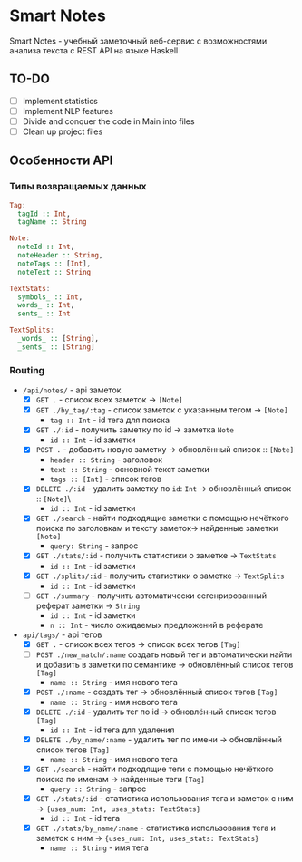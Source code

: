 # Smart Notes

Smart Notes - учебный заметочный веб-сервис с возможностями анализа текста с REST API на языке Haskell 

## TO-DO
- [ ] Implement statistics
- [ ] Implement NLP features
- [ ] Divide and conquer the code in Main into files
- [ ] Clean up project files

## Особенности API
### Типы возвращаемых данных
```haskell
Tag: 
  tagId :: Int,
  tagName :: String

Note: 
  noteId :: Int,
  noteHeader :: String,
  noteTags :: [Int],
  noteText :: String

TextStats:
  symbols_ :: Int,
  words_ :: Int,
  sents_ :: Int

TextSplits:
  _words_ :: [String],
  _sents_ :: [String]
```

### Routing

- `/api/notes/` - api заметок
  - [x] `GET .` - список всех заметок $\longrightarrow$ `[Note]`
  - [x] `GET ./by_tag/:tag` - список заметок с указанным тегом $\longrightarrow$ `[Note]`
    - `tag :: Int` - id тега для поиска 
  - [x] `GET ./:id` - получить заметку по id $\longrightarrow$ заметка `Note`
    - `id :: Int` - id заметки
  - [x] `POST .` - добавить новую заметку $\longrightarrow$ обновлённый список :: `[Note]`
    - `header :: String` - заголовок
    - `text :: String` - основной текст заметки
    - `tags :: [Int]` - список тегов
  - [x] `DELETE ./:id` - удалить заметку по `id`: `Int` -> обновлённый список :: `[Note]`\
    - `id :: Int` - id заметки
  - [x] `GET ./search` - найти подходящие заметки с помощью нечёткого поиска по заголовкам и тексту заметок$\longrightarrow$ найденные заметки `[Note]`
    - `query: String` - запрос
  - [x] `GET ./stats/:id` - получить статистики о заметке $\longrightarrow$ `TextStats`
    - `id :: Int` - id заметки
  - [x] `GET ./splits/:id` - получить статистики о заметке $\longrightarrow$ `TextSplits`
    - `id :: Int` - id заметки 
  - [ ] `GET ./summary` - получить автоматически сегенрированный реферат заметки $\longrightarrow$ `String`
    - `id :: Int` - id заметки
    - `n :: Int` - число ожидаемых предложений в реферате

- `api/tags/` - api тегов
  - [x] `GET .` - список всех тегов $\longrightarrow$ список всех тегов `[Tag]`
  - [ ] `POST ./new_match/:name` создать новый тег и автоматически найти и добавить в заметки по семантике $\longrightarrow$ обновлённый список тегов `[Tag]`
    - `name :: String` - имя нового тега
  - [x] `POST ./:name` - создать тег $\longrightarrow$ обновлённый список тегов `[Tag]`
    - `name :: String` - имя нового тега
  - [x] `DELETE ./:id` - удалить тег по id $\longrightarrow$ обновлённый список тегов `[Tag]`
    - `id :: Int` - id тега для удаления
  - [x] `DELETE ./by_name/:name` - удалить тег по имени $\longrightarrow$ обновлённый список тегов `[Tag]`
    - `name :: String` - имя нового тега
  - [x] `GET ./search` - найти подходящие теги с помощью нечёткого поиска по именам $\longrightarrow$ найденные теги `[Tag]`
    - `query :: String` - запрос
  - [x] `GET ./stats/:id` - статистика использования тега и заметок с ним $\longrightarrow$ `{uses_num: Int, uses_stats: TextStats}`
    - `id :: Int` - id тега
  - [x] `GET ./stats/by_name/:name` - статистика использования тега и заметок с ним $\longrightarrow$ `{uses_num: Int, uses_stats: TextStats}`
    - `name :: String` - имя тега